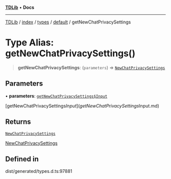 [**TDLib**](../../../../../../README.md) • **Docs**

***

[TDLib](../../../../../../modules.md) / [index](../../../../../README.md) / [types](../../../README.md) / [default](../README.md) / getNewChatPrivacySettings

# Type Alias: getNewChatPrivacySettings()

> **getNewChatPrivacySettings**: (`parameters`) => [`NewChatPrivacySettings`](NewChatPrivacySettings.md)

## Parameters

• **parameters**: [`getNewChatPrivacySettings$Input`](getNewChatPrivacySettings$Input.md)

[getNewChatPrivacySettings$Input](getNewChatPrivacySettings$Input.md)

## Returns

[`NewChatPrivacySettings`](NewChatPrivacySettings.md)

[NewChatPrivacySettings](NewChatPrivacySettings.md)

## Defined in

dist/generated/types.d.ts:97881
